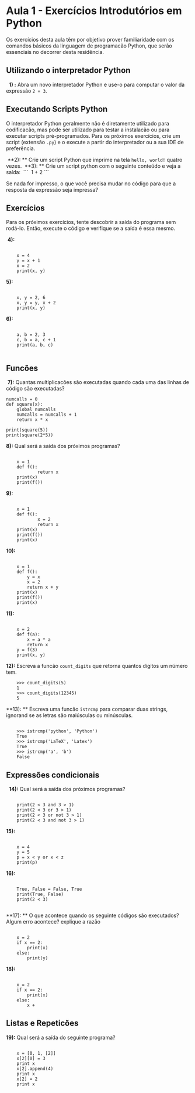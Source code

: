 # Aula 1 - Exercícios Introdutórios em Python

Os exercícios desta aula têm por objetivo prover familiaridade com os comandos básicos da linguagem de programacão Python, que serão essenciais no decorrer desta residência.
​
## Utilizando o interpretador Python
​
​
**1) :** Abra um novo interpretador Python e use-o para computar o valor da expressão ``2 + 3``.
​
## Executando Scripts Python

O interpretador Python geralmente não é diretamente utilizado para codificacão, mas pode ser utilizado para testar a instalacão ou para executar scripts pré-programados. Para os próximos exercícios, crie um script (extensão ``.py``) e o execute a partir do interpretador ou a sua IDE de preferência.


​
**2): ** Crie um script Python que imprime na tela  ``hello, world!`` quatro vezes.
​
**3): ** Crie um script python com o seguinte conteúdo e veja a saída:
​
\```
​
    1 + 2
\```

Se nada for impresso, o que você precisa mudar no código para que a resposta da expressão seja impressa?
​
## Exercícios

Para os próximos exercícios, tente descobrir a saída do programa sem rodá-lo. Então, execute o código e verifique se a saída é essa mesmo.

​
**4):**
​
```
​
    x = 4
    y = x + 1
    x = 2
    print(x, y)
```
**5):** 
​
```
​
    x, y = 2, 6
    x, y = y, x + 2
    print(x, y)
```
**6):** 
​
```
​
    a, b = 2, 3
    c, b = a, c + 1
    print(a, b, c)
​
```
## Funcões
​
**7):** Quantas multiplicacões são executadas quando cada uma das linhas de código são executadas?​
```
numcalls = 0
def square(x):
    global numcalls
    numcalls = numcalls + 1
    return x * x

print(square(5))
print(square(2*5))
```

**8):** Qual será a saída dos próximos programas?
​
```
​
	x = 1
	def f():
            return x
	print(x)
	print(f())
```
**9):** 
​
```
​
	x = 1
	def f():
            x = 2
            return x
	print(x)
	print(f())
	print(x)
```
**10):** 
​
```
​
	x = 1
	def f():
		y = x
		x = 2
		return x + y
	print(x)
	print(f())
	print(x)
```
**11):** 
​
```
​
    x = 2
    def f(a):
        x = a * a
        return x
    y = f(3)
    print(x, y)
```
**12):** Escreva a funcão ``count_digits`` que retorna quantos dígitos um número tem.
```
    >>> count_digits(5)
    1
    >>> count_digits(12345)
    5
```
**13): ** Escreva uma funcão `istrcmp` para comparar duas strings, ignorand se as letras são maiúsculas ou minúsculas.
​
```
​
    >>> istrcmp('python', 'Python')
    True
    >>> istrcmp('LaTeX', 'Latex')
    True
    >>> istrcmp('a', 'b')
    False
```
## Expressões condicionais
​
​
**14):** Qual será a saída dos próximos programas?
​
```
​
    print(2 < 3 and 3 > 1)
    print(2 < 3 or 3 > 1)
    print(2 < 3 or not 3 > 1)
    print(2 < 3 and not 3 > 1)
```
**15):** 
​
```
​
    x = 4
    y = 5
    p = x < y or x < z
    print(p)
```
**16):** 
​
```
​
    True, False = False, True
    print(True, False)
    print(2 < 3)
​
```
**17): ** O que acontece quando os seguinte códigos são executados? Algum erro acontece? explique a razão
​
```
​
    x = 2
    if x == 2:
        print(x)
    else:
        print(y)
```
**18):** 
​
```
​
    x = 2
    if x == 2:
        print(x)
    else:
        x +
```
## Listas e Repeticões

**19):** Qual será a saída do seguinte programa?

```

	x = [0, 1, [2]]
	x[2][0] = 3
	print x
	x[2].append(4)
	print x
	x[2] = 2
	print x

```



